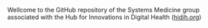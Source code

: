 Wellcome to the GitHub repository of the Systems Medicine group associated with the Hub for Innovations in Digital Health
(<a href="https://www.hidih.org/">hidih.org</a>)

